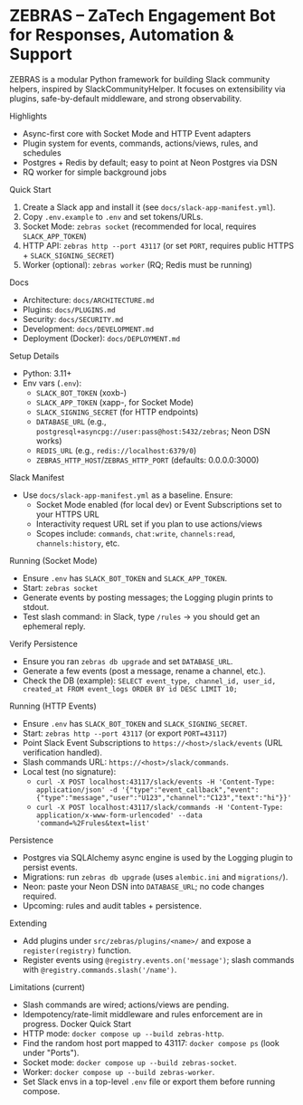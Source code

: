 # ZEBRAS – ZaTech Engagement Bot for Responses, Automation & Support

ZEBRAS is a modular Python framework for building Slack community helpers, inspired by SlackCommunityHelper. It focuses on extensibility via plugins, safe-by-default middleware, and strong observability.

Highlights
- Async-first core with Socket Mode and HTTP Event adapters
- Plugin system for events, commands, actions/views, rules, and schedules
- Postgres + Redis by default; easy to point at Neon Postgres via DSN
- RQ worker for simple background jobs

Quick Start
1. Create a Slack app and install it (see `docs/slack-app-manifest.yml`).
2. Copy `.env.example` to `.env` and set tokens/URLs.
3. Socket Mode: `zebras socket` (recommended for local, requires `SLACK_APP_TOKEN`)
4. HTTP API: `zebras http --port 43117` (or set `PORT`, requires public HTTPS + `SLACK_SIGNING_SECRET`)
5. Worker (optional): `zebras worker` (RQ; Redis must be running)

Docs
- Architecture: `docs/ARCHITECTURE.md`
- Plugins: `docs/PLUGINS.md`
- Security: `docs/SECURITY.md`
- Development: `docs/DEVELOPMENT.md`
 - Deployment (Docker): `docs/DEPLOYMENT.md`

Setup Details
- Python: 3.11+
- Env vars (`.env`):
  - `SLACK_BOT_TOKEN` (xoxb-)
  - `SLACK_APP_TOKEN` (xapp-, for Socket Mode)
  - `SLACK_SIGNING_SECRET` (for HTTP endpoints)
  - `DATABASE_URL` (e.g., `postgresql+asyncpg://user:pass@host:5432/zebras`; Neon DSN works)
  - `REDIS_URL` (e.g., `redis://localhost:6379/0`)
  - `ZEBRAS_HTTP_HOST`/`ZEBRAS_HTTP_PORT` (defaults: 0.0.0.0:3000)

Slack Manifest
- Use `docs/slack-app-manifest.yml` as a baseline. Ensure:
  - Socket Mode enabled (for local dev) or Event Subscriptions set to your HTTPS URL
  - Interactivity request URL set if you plan to use actions/views
  - Scopes include: `commands`, `chat:write`, `channels:read`, `channels:history`, etc.

Running (Socket Mode)
- Ensure `.env` has `SLACK_BOT_TOKEN` and `SLACK_APP_TOKEN`.
- Start: `zebras socket`
- Generate events by posting messages; the Logging plugin prints to stdout.
- Test slash command: in Slack, type `/rules` → you should get an ephemeral reply.

Verify Persistence
- Ensure you ran `zebras db upgrade` and set `DATABASE_URL`.
- Generate a few events (post a message, rename a channel, etc.).
- Check the DB (example): `SELECT event_type, channel_id, user_id, created_at FROM event_logs ORDER BY id DESC LIMIT 10;`

Running (HTTP Events)
- Ensure `.env` has `SLACK_BOT_TOKEN` and `SLACK_SIGNING_SECRET`.
- Start: `zebras http --port 43117` (or export `PORT=43117`)
- Point Slack Event Subscriptions to `https://<host>/slack/events` (URL verification handled).
- Slash commands URL: `https://<host>/slack/commands`.
- Local test (no signature):
  - `curl -X POST localhost:43117/slack/events -H 'Content-Type: application/json' -d '{"type":"event_callback","event":{"type":"message","user":"U123","channel":"C123","text":"hi"}}'`
  - `curl -X POST localhost:43117/slack/commands -H 'Content-Type: application/x-www-form-urlencoded' --data 'command=%2Frules&text=list'`

Persistence
- Postgres via SQLAlchemy async engine is used by the Logging plugin to persist events.
- Migrations: run `zebras db upgrade` (uses `alembic.ini` and `migrations/`).
- Neon: paste your Neon DSN into `DATABASE_URL`; no code changes required.
- Upcoming: rules and audit tables + persistence.

Extending
- Add plugins under `src/zebras/plugins/<name>/` and expose a `register(registry)` function.
- Register events using `@registry.events.on('message')`; slash commands with `@registry.commands.slash('/name')`.

Limitations (current)
- Slash commands are wired; actions/views are pending.
- Idempotency/rate-limit middleware and rules enforcement are in progress.
Docker Quick Start
- HTTP mode: `docker compose up --build zebras-http`.
- Find the random host port mapped to 43117: `docker compose ps` (look under "Ports").
- Socket mode: `docker compose up --build zebras-socket`.
- Worker: `docker compose up --build zebras-worker`.
- Set Slack envs in a top-level `.env` file or export them before running compose.
